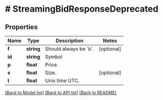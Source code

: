 # # StreamingBidResponseDeprecated

## Properties

Name | Type | Description | Notes
------------ | ------------- | ------------- | -------------
**f** | **string** | Should always be &#x60;b&#x60;. | [optional]
**id** | **string** | Symbol |
**p** | **float** | Price. |
**s** | **float** | Size. | [optional]
**t** | **float** | Unix time UTC. |

[[Back to Model list]](../../README.md#models) [[Back to API list]](../../README.md#endpoints) [[Back to README]](../../README.md)
